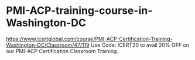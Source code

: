 # PMI-ACP-training-course-in-Washington-DC
https://www.icertglobal.com/course/PMI-ACP-Certification-Training-Washington-DC/Classroom/47/119          Use Code: ICERT20 to avail 20% OFF on our PMI-ACP Certification Classroom Training.
